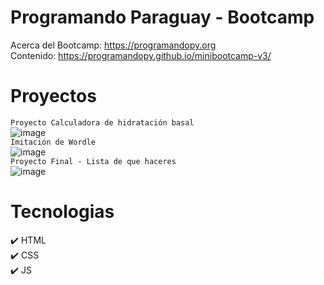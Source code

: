 # Programando Paraguay - Bootcamp
Acerca del Bootcamp: https://programandopy.org <br>
Contenido: https://programandopy.github.io/minibootcamp-v3/
# Proyectos
`Proyecto Calculadora de hidratación basal` <br>
![image](https://github.com/carloslugoo/ProgramandoParaguay-Bootcamp/assets/112581880/444f97ed-3cf1-4964-8d41-ba95ae383b7a)<br>
`Imitación de Wordle` <br>
![image](https://github.com/carloslugoo/ProgramandoParaguay-Bootcamp/assets/112581880/34809d2f-c536-4453-af51-4d45d46e32c8)<br>
`Proyecto Final - Lista de que haceres` <br>
![image](https://github.com/carloslugoo/ProgramandoParaguay-Bootcamp/assets/112581880/344da68b-3da9-4dfb-9437-e0606cfdc75b)<br>
# Tecnologias
✔️ HTML <br>
✔️ CSS <br>
✔️ JS <br>
